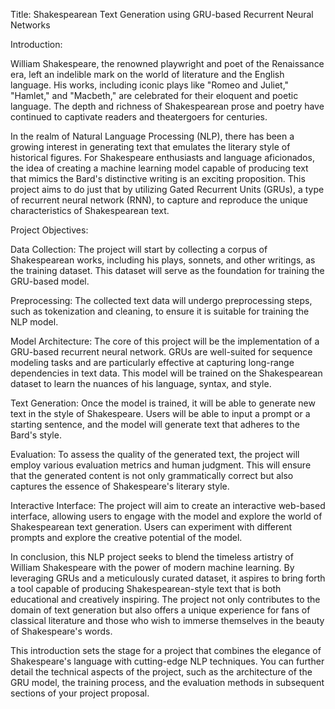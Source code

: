 Title: Shakespearean Text Generation using GRU-based Recurrent Neural Networks

Introduction:

William Shakespeare, the renowned playwright and poet of the Renaissance era, left an indelible mark on the world of literature and the English language. His works, including iconic plays like "Romeo and Juliet," "Hamlet," and "Macbeth," are celebrated for their eloquent and poetic language. The depth and richness of Shakespearean prose and poetry have continued to captivate readers and theatergoers for centuries.

In the realm of Natural Language Processing (NLP), there has been a growing interest in generating text that emulates the literary style of historical figures. For Shakespeare enthusiasts and language aficionados, the idea of creating a machine learning model capable of producing text that mimics the Bard's distinctive writing is an exciting proposition. This project aims to do just that by utilizing Gated Recurrent Units (GRUs), a type of recurrent neural network (RNN), to capture and reproduce the unique characteristics of Shakespearean text.

Project Objectives:

Data Collection: The project will start by collecting a corpus of Shakespearean works, including his plays, sonnets, and other writings, as the training dataset. This dataset will serve as the foundation for training the GRU-based model.

Preprocessing: The collected text data will undergo preprocessing steps, such as tokenization and cleaning, to ensure it is suitable for training the NLP model.

Model Architecture: The core of this project will be the implementation of a GRU-based recurrent neural network. GRUs are well-suited for sequence modeling tasks and are particularly effective at capturing long-range dependencies in text data. This model will be trained on the Shakespearean dataset to learn the nuances of his language, syntax, and style.

Text Generation: Once the model is trained, it will be able to generate new text in the style of Shakespeare. Users will be able to input a prompt or a starting sentence, and the model will generate text that adheres to the Bard's style.

Evaluation: To assess the quality of the generated text, the project will employ various evaluation metrics and human judgment. This will ensure that the generated content is not only grammatically correct but also captures the essence of Shakespeare's literary style.

Interactive Interface: The project will aim to create an interactive web-based interface, allowing users to engage with the model and explore the world of Shakespearean text generation. Users can experiment with different prompts and explore the creative potential of the model.

In conclusion, this NLP project seeks to blend the timeless artistry of William Shakespeare with the power of modern machine learning. By leveraging GRUs and a meticulously curated dataset, it aspires to bring forth a tool capable of producing Shakespearean-style text that is both educational and creatively inspiring. The project not only contributes to the domain of text generation but also offers a unique experience for fans of classical literature and those who wish to immerse themselves in the beauty of Shakespeare's words.

This introduction sets the stage for a project that combines the elegance of Shakespeare's language with cutting-edge NLP techniques. You can further detail the technical aspects of the project, such as the architecture of the GRU model, the training process, and the evaluation methods in subsequent sections of your project proposal.
